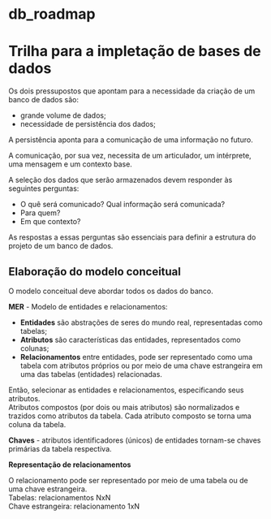 # db_roadmap
# Trilha para a impletação de bases de dados
Os dois pressupostos que apontam para a necessidade da criação de um banco de dados são:
  
* grande volume de dados;  
* necessidade de persistência dos dados;  
  
A persistência aponta para a comunicação de uma informação no futuro. 
  
A comunicação, por sua vez, necessita de um articulador, um intérprete, uma mensagem e um contexto base.
  
A seleção dos dados que serão armazenados devem responder às seguintes perguntas:
* O quê será comunicado? Qual informação será comunicada?
* Para quem?
* Em que contexto?
  
As respostas a essas perguntas são essenciais para definir a estrutura do projeto de um banco de dados.

## Elaboração do modelo conceitual
O modelo conceitual deve abordar todos os dados do banco.  
  
**MER** - Modelo de entidades e relacionamentos:  
  * **Entidades** são abstrações de seres do mundo real, representadas como tabelas;  
  * **Atributos** são características das entidades, representados como colunas;  
  * **Relacionamentos** entre entidades, pode ser representado como uma tabela com atributos próprios ou por meio de uma chave estrangeira em uma das tabelas (entidades) relacionadas.  

Então, selecionar as entidades e relacionamentos, especificando seus atributos.  
Atributos compostos (por dois ou mais atributos) são normalizados e trazidos como atributos da tabela. Cada atributo composto se torna uma coluna da tabela.  

**Chaves** - atributos identificadores (únicos) de entidades tornam-se chaves primárias da tabela respectiva.

**Representação de relacionamentos**  

O relacionamento pode ser representado por meio de uma tabela ou de uma chave estrangeira.  
Tabelas: relacionamentos NxN  
Chave estrangeira: relacionamento 1xN

